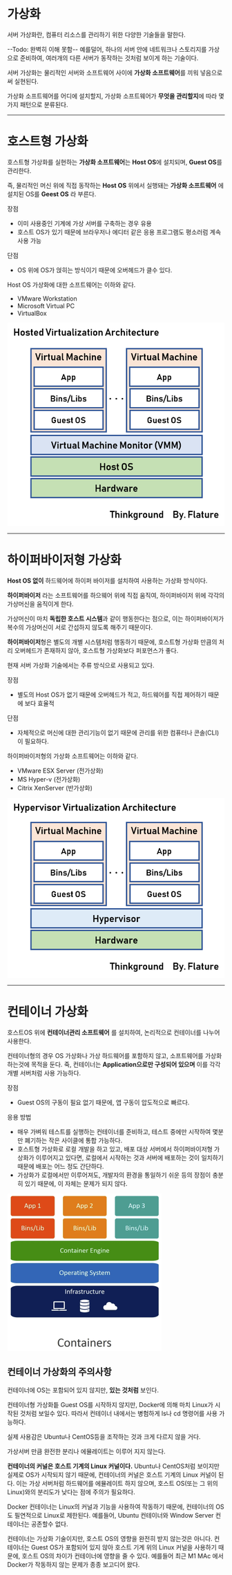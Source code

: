 # 가상화
서버 가상화란, 컴퓨터 리소스를 관리하기 위한 다양한 기술들을 말한다.

--Todo: 완벽히 이해 못함--
예를덜어, 하나의 서버 안에 네트워크나 스토리지를 가상으로 준비하여, 여러개의 다른 서버가 동작하는 것처럼 보이게 하는 기술이다.

서버 가상화는 물리적인 서버와 소프트웨어 사이에 **가상화 소프트웨어**를 끼워 넣음으로써 실현된다.

가상화 소프트웨어를 어디에 설치할지, 가상화 소프트웨어가 **무엇을 관리할지**에 따라 몇가지 패턴으로 분류된다.

***

# 호스트형 가상화
호스트형 가상화를 실현하는 **가상화 소프트웨어**는 **Host OS**에 설치되며, **Guest OS**를 관리한다.

즉, 물리적인 머신 위에 직접 동작하는 **Host OS** 위에서 실행돼는 **가상화 소프트웨어** 에 설치된 OS를 **Geest OS** 라 부른다.

장점
* 이미 사용중인 기계에 가상 서버를 구축하는 경우 유용
* 호스트 OS가 있기 때문에 브라우저나 에디터 같은 응용 프로그램도 평소러럼 계속 사용 가능

단점
* OS 위에 OS가 얹히는 방식이기 때문에 오버헤드가 클수 있다.

Host OS 가상화에 대한 소프트웨어는 이하와 같다.
* VMware Workstation
* Microsoft Virtual PC
* VirtualBox

![호스트형 가상화](../img/Docker/호스트형-가상화.webp)

***

# 하이퍼바이저형 가상화
**Host OS 없이** 하드웨어에 하이퍼 바이저를 설치하여 사용하는 가상화 방식이다.

**하이퍼바이저** 라는 소프트웨어를 하으웨어 위에 직접 움직여, 하이퍼바이저 위에 각각의 가상머신을 움직이게 한다.

가상머신이 마치 **독립한 호스트 시스템**과 같이 행동한다는 점으로, 이는 하이퍼바이저가 복수의 가상머신이 서로 간섭하지 않도록 해주기 때문이다.

**하이퍼바이저**형은 별도의 개별 시스템처럼 행동하기 때문에, 호스트형 가상화 만큼의 처리 오버헤드가 존재하지 않아, 호스트형 가상화보다 퍼포먼스가 좋다.

현재 서버 가상화 기술에서는 주류 방식으로 사용되고 있다.

장점
* 별도의 Host OS가 없기 때문에 오버헤드가 적고, 하드웨어를 직접 제어하기 때문에 보다 효율적

단점
* 자체적으로 머신에 대한 관리기능이 없기 때문에 관리를 위한 컴퓨터나 콘솔(CLI) 이 필요하다.

하이퍼바이저형의 가상화 소프트웨어는 이하와 같다.
* VMware ESX Server (전가상화)
* MS Hyper-v (전가상화)
* Citrix XenServer (반가상화)

![호스트형 가상화](../img/Docker/하이퍼-바이저형-가상화.webp)


***

# 컨테이너 가상화
호스트OS 위에 **컨테이너관리 소프트웨어** 를 설치하여, 논리적으로 컨테이너를 나누어 사용한다.

컨테이너형의 경우 OS 가상화나 가상 하드웨어를 포함하지 않고, 소프트웨어를 가상화 하는것에 목적을 둔다. 죽, 컨테이너는 **Application으로만 구성되어 있으며** 이를 각각 개별 서버처럼 사용 가능하다.

장점
* Guest OS의 구동이 필요 없기 때문에, 앱 구동이 압도적으로 빠르다.

응용 방법
* 매우 가벼워 테스트를 실행하는 컨테이너를 준비하고, 테스트 중에만 시작하여 몇분만 폐기하는 작은 사이클에 통합 가능하다.
* 호스트형 가상화로 로컬 개발을 하고 있고, 배포 대상 서버에서 하이퍼바이저형 가상화가 이루어지고 있다면, 로컬에서 시작하는 것과 서버에 배포하는 것이 일치하기 때문에 배포는 어느 정도 간단하다.
* 가상화가 로컬에서만 이루어져도, 개발자의 환경을 통일하기 쉬운 등의 장점이 충분히 있기 때문에, 이 자체는 문제가 되지 않다.

![호스트형 가상화](../img/Docker/컨테이너형-가상화.png)


## 컨테이너 가상화의 주의사항
컨테이너에 OS는 포함되어 있지 않지만, **있는 것처럼** 보인다.

컨테이너형 가상화틑 Guest OS를 시작하지 않지만, Docker에 의해 마치 Linux가 시작된 것처럼 보일수 있다. 따라서 컨테이너 내에서는 병험하게 ls나 cd 명령어를 사용 가능하다.

실제 사용감은 Ubuntu나 CentOS등을 조작하는 것과 크게 다르지 않을 거다.

가상서버 만큼 완전한 분리나 에뮬레이트는 이루어 지지 않는다.

**컨테이너의 커널은 호스트 기계의 Linux 커널이다.** Ubuntu나 CentOS처럼 보이지만 실제로 OS가 시작되지 않기 때문에, 컨테이너의 커널은 호스트 기계의 Linux 커널이 된다. 이는 가상 서버처럼 하드웨어를 에뮬레이트 하지 않으며, 호스트 OS(또는 그 위의 Linux)와의 분리도가 낮다는 점에 주의가 필요하다.

Docker 컨테이너는 Linux의 커널과 기능을 사용하여 작동하기 때문에, 컨테이너의 OS도 필연적으로 Linux로 제한된다. 예를들어, Ubuntu 컨테이너와 Window Server 컨테이너는 공존할수 없다.

컨테이너는 가상화 기술이지만, 호스트 OS의 영향을 완전히 받지 않는것은 아니다. 컨테이너는 Guest OS가 포함되어 있지 않아 호스트 기계 위의 Linux 커널을 사용하기 때문에, 호스트 OS의 차이가 컨테이너에 영향을 줄 수 있다. 예를들어 최근 M1 MAc 에서 Docker가 작동하지 않는 문제가 종종 보고디어 왔다.